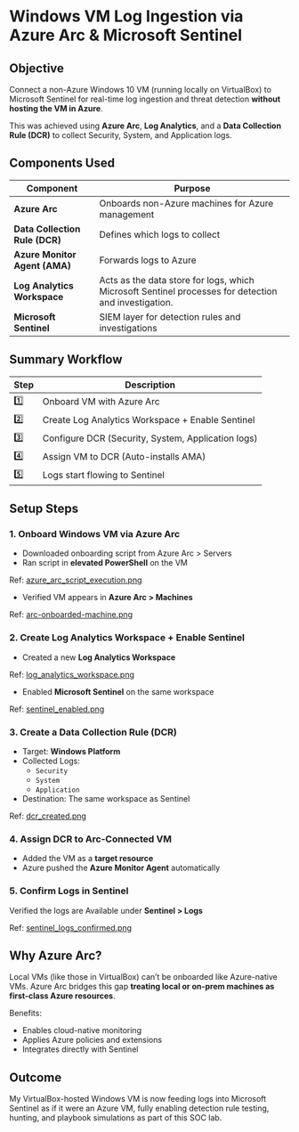 # Windows VM Log Ingestion via Azure Arc & Microsoft Sentinel

## Objective

Connect a non-Azure Windows 10 VM (running locally on VirtualBox) to Microsoft Sentinel for real-time log ingestion and threat detection **without hosting the VM in Azure**.

This was achieved using **Azure Arc**, **Log Analytics**, and a **Data Collection Rule (DCR)** to collect Security, System, and Application logs.

## Components Used

| Component | Purpose |
|----------|---------|
| **Azure Arc** | Onboards non-Azure machines for Azure management |
| **Data Collection Rule (DCR)** | Defines which logs to collect |
| **Azure Monitor Agent (AMA)** | Forwards logs to Azure |
| **Log Analytics Workspace** | Acts as the data store for logs, which Microsoft Sentinel processes for detection and investigation. |
| **Microsoft Sentinel** | SIEM layer for detection rules and investigations |


## Summary Workflow

| Step | Description |
|------|-------------|
| 1️⃣ | Onboard VM with Azure Arc |
| 2️⃣ | Create Log Analytics Workspace + Enable Sentinel |
| 3️⃣ | Configure DCR (Security, System, Application logs) |
| 4️⃣ | Assign VM to DCR (Auto-installs AMA) |
| 5️⃣ | Logs start flowing to Sentinel |


## Setup Steps

### 1. Onboard Windows VM via Azure Arc

- Downloaded onboarding script from Azure Arc > Servers
- Ran script in **elevated PowerShell** on the VM

Ref: [azure_arc_script_execution.png](./screenshots/azure_arc_script_execution.png)

- Verified VM appears in **Azure Arc > Machines**

Ref: [arc-onboarded-machine.png](./screenshots/arc-onboarded-machine.png)

### 2. Create Log Analytics Workspace + Enable Sentinel

- Created a new **Log Analytics Workspace**

Ref: [log_analytics_workspace.png](./screenshots/log_analytics_workspace.png)

- Enabled **Microsoft Sentinel** on the same workspace

Ref: [sentinel_enabled.png](./screenshots/sentinel_enabled.png)

### 3. Create a Data Collection Rule (DCR)

- Target: **Windows Platform**
- Collected Logs:
  - `Security`
  - `System`
  - `Application`
- Destination: The same workspace as Sentinel

Ref: [dcr_created.png](./screenshots/dcr_created.png)

### 4. Assign DCR to Arc-Connected VM

- Added the VM as a **target resource**
- Azure pushed the **Azure Monitor Agent** automatically

### 5. Confirm Logs in Sentinel

Verified the logs are Available under **Sentinel > Logs**

Ref: [sentinel_logs_confirmed.png](./screenshots/sentinel_logs_confirmed.png)

## Why Azure Arc?

Local VMs (like those in VirtualBox) can’t be onboarded like Azure-native VMs. Azure Arc bridges this gap **treating local or on-prem machines as first-class Azure resources**.

Benefits:
- Enables cloud-native monitoring
- Applies Azure policies and extensions
- Integrates directly with Sentinel

## Outcome

My VirtualBox-hosted Windows VM is now feeding logs into Microsoft Sentinel as if it were an Azure VM, fully enabling detection rule testing, hunting, and playbook simulations as part of this SOC lab.